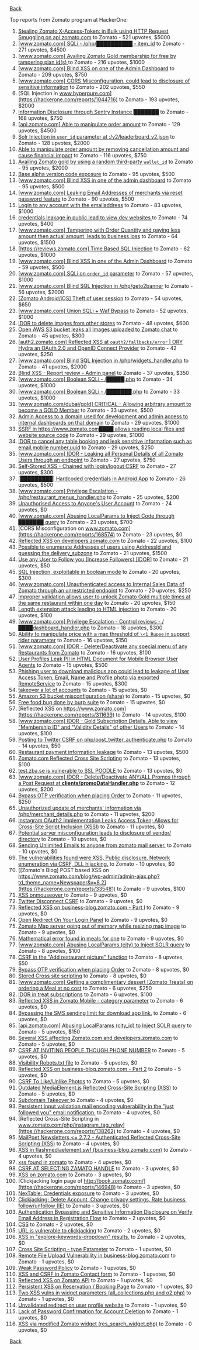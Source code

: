 [Back](../README.md)

Top reports from Zomato program at HackerOne:

1. [Stealing Zomato X-Access-Token: in Bulk using HTTP Request Smuggling on api.zomato.com](https://hackerone.com/reports/771666) to Zomato - 521 upvotes, $5000
2. [[www.zomato.com] SQLi - /php/██████████ - item_id](https://hackerone.com/reports/403616) to Zomato - 271 upvotes, $4500
3. [[www.zomato.com] Availing Zomato Gold membership for free by tampering plan id(s) ](https://hackerone.com/reports/511044) to Zomato - 216 upvotes, $1000
4. [[www.zomato.com] Blind XSS on one of the Admin Dashboard](https://hackerone.com/reports/724889) to Zomato - 209 upvotes, $750
5. [[www.zomato.com] CORS Misconfiguration, could lead to disclosure of sensitive information](https://hackerone.com/reports/426165) to Zomato - 202 upvotes, $550
6. [SQL Injection in www.hyperpure.com](https://hackerone.com/reports/1044716) to Zomato - 193 upvotes, $2000
7. [Information Disclosure through Sentry Instance ███████](https://hackerone.com/reports/697512) to Zomato - 168 upvotes, $750
8. [[api.zomato.com] Able to manipulate order amount](https://hackerone.com/reports/512968) to Zomato - 129 upvotes, $4500
9. [Solr Injection in `user_id` parameter at :/v2/leaderboard_v2.json](https://hackerone.com/reports/952501) to Zomato - 128 upvotes, $2000
10. [Able to manipulate order amount by removing cancellation amount and cause financial impact](https://hackerone.com/reports/614523) to Zomato - 116 upvotes, $750
11. [Availing Zomato gold by using a random third-party `wallet_id`](https://hackerone.com/reports/938021) to Zomato - 95 upvotes, $2000
12. [Base alpha version code exposure](https://hackerone.com/reports/167859) to Zomato - 95 upvotes, $500
13. [[www.zomato.com] Blind XSS in one of the admin dashboard](https://hackerone.com/reports/461272) to Zomato - 95 upvotes, $500
14. [[www.zomato.com] Leaking Email Addresses of merchants via reset password feature](https://hackerone.com/reports/293490) to Zomato - 90 upvotes, $500
15. [Login to any account with the emailaddress](https://hackerone.com/reports/245408) to Zomato - 83 upvotes, $1000
16. [ credentials leakage in public lead to view dev websites ](https://hackerone.com/reports/511440) to Zomato - 74 upvotes, $400
17. [[www.zomato.com] Tampering with Order Quantity and paying less amount then actual amount, leads to business loss](https://hackerone.com/reports/403783) to Zomato - 64 upvotes, $1500
18. [[https://reviews.zomato.com] Time Based SQL Injection](https://hackerone.com/reports/300176) to Zomato - 62 upvotes, $1000
19. [[www.zomato.com] Blind XSS in one of the Admin Dashboard](https://hackerone.com/reports/419731) to Zomato - 59 upvotes, $500
20. [[www.zomato.com] SQLi on `order_id` parameter](https://hackerone.com/reports/358669) to Zomato - 57 upvotes, $1000
21. [[www.zomato.com] Blind SQL Injection in /php/geto2banner](https://hackerone.com/reports/838855) to Zomato - 56 upvotes, $2000
22. [[Zomato Android/iOS] Theft of user session](https://hackerone.com/reports/328486) to Zomato - 54 upvotes, $650
23. [[www.zomato.com] Union SQLi + Waf Bypass](https://hackerone.com/reports/258582) to Zomato - 52 upvotes, $1000
24. [IDOR to delete images from other stores](https://hackerone.com/reports/404797) to Zomato - 48 upvotes, $600
25. [Open AWS S3 bucket leaks all Images uploaded to Zomato chat](https://hackerone.com/reports/507097) to Zomato - 45 upvotes, $300
26. [[auth2.zomato.com] Reflected XSS at `oauth2/fallbacks/error` | ORY Hydra an OAuth 2.0 and OpenID Connect Provider](https://hackerone.com/reports/456333) to Zomato - 42 upvotes, $250
27. [[www.zomato.com] Blind SQL Injection in /php/widgets_handler.php](https://hackerone.com/reports/836079) to Zomato - 41 upvotes, $2000
28. [Blind XSS - Report review - Admin panel](https://hackerone.com/reports/314126) to Zomato - 37 upvotes, $350
29. [[www.zomato.com] Boolean SQLi - /█████.php](https://hackerone.com/reports/297534) to Zomato - 34 upvotes, $1000
30. [[www.zomato.com] Boolean SQLi - /███████.php](https://hackerone.com/reports/301257) to Zomato - 33 upvotes, $1000
31. [[www.zomato.com/dubai/gold] CRITICAL - Allowing arbitrary amount to become a GOLD Member](https://hackerone.com/reports/254211) to Zomato - 33 upvotes, $500
32. [Admin Access to a domain used for development and admin access to internal dashboards on that domain](https://hackerone.com/reports/271407) to Zomato - 29 upvotes, $1000
33. [SSRF in https://www.zomato.com████ allows reading local files and website source code](https://hackerone.com/reports/271224) to Zomato - 29 upvotes, $1000
34. [IDOR to cancel any table booking and leak sensitive information such as email,mobile number,uuid](https://hackerone.com/reports/265258) to Zomato - 29 upvotes, $250
35. [[www.zomato.com] IDOR - Leaking all Personal Details of all Zomato Users through an endpoint](https://hackerone.com/reports/269937) to Zomato - 27 upvotes, $750
36. [Self-Stored XSS - Chained with login/logout CSRF](https://hackerone.com/reports/632017) to Zomato - 27 upvotes, $300
37. [[█████████] Hardcoded credentials in Android App](https://hackerone.com/reports/246995) to Zomato - 26 upvotes, $500
38. [[www.zomato.com] Privilege Escalation - /php/restaurant_menus_handler.php](https://hackerone.com/reports/300454) to Zomato - 25 upvotes, $200
39. [Unauthorised Access to Anyone's User Account](https://hackerone.com/reports/202921) to Zomato - 24 upvotes, $0
40. [[www.zomato.com] Abusing LocalParams to Inject Code through ███████ query](https://hackerone.com/reports/341600) to Zomato - 23 upvotes, $700
41. [CORS Misconfiguration on www.zomato.com](https://hackerone.com/reports/168574) to Zomato - 23 upvotes, $0
42. [Reflected XSS on developers.zomato.com](https://hackerone.com/reports/418823) to Zomato - 22 upvotes, $100
43. [Possible to enumerate Addresses of users using AddressId and guessing the delivery_subzone](https://hackerone.com/reports/514897) to Zomato - 21 upvotes, $1500
44. [Use any User to Follow you (Increase Followers) [IDOR]](https://hackerone.com/reports/245969) to Zomato - 21 upvotes, $50
45. [SQL Injection, exploitable in boolean mode](https://hackerone.com/reports/246412) to Zomato - 20 upvotes, $300
46. [[www.zomato.com] Unauthenticated access to Internal Sales Data of Zomato through an unrestricted endpoint](https://hackerone.com/reports/263535) to Zomato - 20 upvotes, $250
47. [Improper validation allows user to unlock Zomato Gold multiple times at the same restaurant within one day](https://hackerone.com/reports/486629) to Zomato - 20 upvotes, $150
48. [Length extension attack leading to HTML injection](https://hackerone.com/reports/251572) to Zomato - 20 upvotes, $100
49. [[www.zomato.com] Privilege Escalation - Control reviews - /████dashboard_handler.php](https://hackerone.com/reports/300099) to Zomato - 18 upvotes, $300
50. [Ability to manipulate price with a max threshold of `\<1 Rupee` in support rider parameter](https://hackerone.com/reports/927661) to Zomato - 16 upvotes, $150
51. [[www.zomato.com] IDOR - Delete/Deactivate any special menu of any Restaurants from Zomato](https://hackerone.com/reports/264919) to Zomato - 16 upvotes, $100
52. [User Profiles Leak PII in HTML Document for Mobile Browser User Agents](https://hackerone.com/reports/288596) to Zomato - 15 upvotes, $500
53. [Phishing user to download malicious app could lead to leakage of User Access Token, Email, Name and Profile photo via exported RemoteService](https://hackerone.com/reports/384257) to Zomato - 15 upvotes, $300
54. [takeover a lot of accounts](https://hackerone.com/reports/180388) to Zomato - 15 upvotes, $0
55. [Amazon S3 bucket misconfiguration (share)](https://hackerone.com/reports/229690) to Zomato - 15 upvotes, $0
56. [Free food bug done by burp suite](https://hackerone.com/reports/762883) to Zomato - 15 upvotes, $0
57. [Reflected XSS on https://www.zomato.com](https://hackerone.com/reports/311639) to Zomato - 14 upvotes, $100
58. [[www.zomato.com] IDOR - Gold Subscription Details, Able to view "Membership ID" and "Validity Details" of other Users](https://hackerone.com/reports/344145) to Zomato - 14 upvotes, $100
59. [Posting to Twitter CSRF on php/post_twitter_authenticate.php](https://hackerone.com/reports/249234) to Zomato - 14 upvotes, $50
60. [Restaurant payment information leakage](https://hackerone.com/reports/252043) to Zomato - 13 upvotes, $500
61. [Zomato.com Reflected Cross Site Scripting](https://hackerone.com/reports/303522) to Zomato - 13 upvotes, $100
62. [test.zba.se is vulnerable to SSL POODLE  ](https://hackerone.com/reports/201520) to Zomato - 13 upvotes, $0
63. [[www.zomato.com] IDOR - Delete/Deactivate ANY/ALL Promos through a Post Request at **clients/promoDataHandler.php**](https://hackerone.com/reports/264754) to Zomato - 12 upvotes, $200
64. [Bypass OTP verification when placing Order](https://hackerone.com/reports/247158) to Zomato - 11 upvotes, $250
65. [Unauthorized update of merchants' information via /php/merchant_details.php](https://hackerone.com/reports/255651) to Zomato - 11 upvotes, $200
66. [Instagram OAuth2 Implementation Leaks Access Token; Allows for Cross-Site Script Inclusion (XSSI)](https://hackerone.com/reports/138270) to Zomato - 11 upvotes, $0
67. [Potential server misconfiguration leads to disclosure of vendor/ directory](https://hackerone.com/reports/271391) to Zomato - 10 upvotes, $0
68. [Sending Unlimited Emails to anyone from zomato mail server.](https://hackerone.com/reports/518928) to Zomato - 10 upvotes, $0
69. [ The vulnerabilities found were XSS, Public disclosure, Network enumeration via CSRF, DLL hijacking.](https://hackerone.com/reports/927413) to Zomato - 10 upvotes, $0
70. [[Zomato's Blog] POST based XSS on https://www.zomato.com/blog/wp-admin/admin-ajax.php?td_theme_name=Newspaper&v=8.2](https://hackerone.com/reports/335481) to Zomato - 9 upvotes, $100
71. [XSS onmouseover ](https://hackerone.com/reports/139981) to Zomato - 9 upvotes, $0
72. [Twitter Disconnect CSRF](https://hackerone.com/reports/114127) to Zomato - 9 upvotes, $0
73. [Reflected XSS on business-blog.zomato.com - Part I](https://hackerone.com/reports/137905) to Zomato - 9 upvotes, $0
74. [Open Redirect On Your Login Panel](https://hackerone.com/reports/473064) to Zomato - 9 upvotes, $0
75. [Zomato Map server going out of memory while resizing map image](https://hackerone.com/reports/751904) to Zomato - 9 upvotes, $0
76. [Mathematical error  found in meals for one](https://hackerone.com/reports/819333) to Zomato - 9 upvotes, $0
77. [[www.zomato.com] Abusing LocalParams (city) to Inject SOLR query](https://hackerone.com/reports/844428) to Zomato - 8 upvotes, $100
78. [CSRF in the "Add restaurant picture" function](https://hackerone.com/reports/169699) to Zomato - 8 upvotes, $50
79. [Bypass OTP verification when placing Order](https://hackerone.com/reports/142221) to Zomato - 8 upvotes, $0
80. [Stored Cross site scripting](https://hackerone.com/reports/145246) to Zomato - 8 upvotes, $0
81. [[www.zomato.com] Getting a complimentary dessert [Zomato Treats] on ordering a Meal at no cost](https://hackerone.com/reports/321938) to Zomato - 6 upvotes, $250
82. [IDOR in treat subscriptions](https://hackerone.com/reports/313050) to Zomato - 6 upvotes, $100
83. [Reflected XSS in Zomato Mobile - category parameter](https://hackerone.com/reports/230119) to Zomato - 6 upvotes, $0
84. [Bypassing the SMS sending limit for download app link.](https://hackerone.com/reports/517711) to Zomato - 6 upvotes, $0
85. [[api.zomato.com] Abusing LocalParams (city_id) to Inject SOLR query](https://hackerone.com/reports/953203) to Zomato - 5 upvotes, $150
86. [Several XSS affecting Zomato.com and developers.zomato.com](https://hackerone.com/reports/114631) to Zomato - 5 upvotes, $0
87. [CSRF AT INVITING PEOPLE THOUGH PHONE NUMBER](https://hackerone.com/reports/113865) to Zomato - 5 upvotes, $0
88. [Visibility  Robots.txt file](https://hackerone.com/reports/156182) to Zomato - 5 upvotes, $0
89. [Reflected XSS on business-blog.zomato.com - Part 2](https://hackerone.com/reports/137906) to Zomato - 5 upvotes, $0
90. [CSRF To Like/Unlike Photos](https://hackerone.com/reports/230837) to Zomato - 5 upvotes, $0
91. [Outdated MediaElement.js Reflected Cross-Site Scripting (XSS)](https://hackerone.com/reports/155228) to Zomato - 5 upvotes, $0
92. [Subdomain Takeover ](https://hackerone.com/reports/113869) to Zomato - 4 upvotes, $0
93. [Persistent input validation mail encoding vulnerability  in the "just followed you" email notification.](https://hackerone.com/reports/114879) to Zomato - 4 upvotes, $0
94. [Reflected Cross-Site Scripting in www.zomato.com/php/instagram_tag_relay](https://hackerone.com/reports/138262) to Zomato - 4 upvotes, $0
95. [MailPoet Newsletters \<= 2.7.2 - Authenticated Reflected Cross-Site Scripting (XSS)](https://hackerone.com/reports/200355) to Zomato - 4 upvotes, $0
96. [XSS in flashmediaelement.swf (business-blog.zomato.com)](https://hackerone.com/reports/200351) to Zomato - 4 upvotes, $0
97. [xss found in zomato](https://hackerone.com/reports/240989) to Zomato - 4 upvotes, $0
98. [CSRF AT SELECTING ZAMATO HANDLE](https://hackerone.com/reports/113857) to Zomato - 3 upvotes, $0
99. [XSS on zomato.com](https://hackerone.com/reports/143294) to Zomato - 3 upvotes, $0
100. [Clickjacking login page of http://book.zomato.com/](https://hackerone.com/reports/146948) to Zomato - 3 upvotes, $0
101. [NexTable: Credentials exposure](https://hackerone.com/reports/120941) to Zomato - 3 upvotes, $0
102. [Clickjacking: Delete Account, Change privacy settings, Rate business, follow/unfollow (IE)](https://hackerone.com/reports/338569) to Zomato - 3 upvotes, $0
103. [Authentication Bypassing and Sensitive Information Disclosure on Verify Email Address in Registration Flow](https://hackerone.com/reports/124151) to Zomato - 2 upvotes, $0
104. [CSS](https://hackerone.com/reports/145686) to Zomato - 2 upvotes, $0
105. [URL is vulnerable to clickjacking](https://hackerone.com/reports/337219) to Zomato - 2 upvotes, $0
106. [XSS in "explore-keywords-dropdown" results.](https://hackerone.com/reports/347567) to Zomato - 2 upvotes, $0
107. [Cross Site Scripting - type Patameter](https://hackerone.com/reports/114151) to Zomato - 1 upvotes, $0
108. [Remote File Upload Vulnerability in business-blog.zomato.com](https://hackerone.com/reports/114389) to Zomato - 1 upvotes, $0
109. [Weak Password Policy](https://hackerone.com/reports/115036) to Zomato - 1 upvotes, $0
110. [XSS and CSRF in Zomato Contact form](https://hackerone.com/reports/115248) to Zomato - 1 upvotes, $0
111. [Reflected XSS on Zomato API](https://hackerone.com/reports/125762) to Zomato - 1 upvotes, $0
112. [Persistent XSS on Reservation / Booking Page](https://hackerone.com/reports/123005) to Zomato - 1 upvotes, $0
113. [Two XSS vulns in widget parameters (all_collections.php and o2.php)](https://hackerone.com/reports/115560) to Zomato - 1 upvotes, $0
114. [Unvalidated redirect on user profile website](https://hackerone.com/reports/143265) to Zomato - 1 upvotes, $0
115. [Lack of Password Confirmation  for Account Deletion](https://hackerone.com/reports/950471) to Zomato - 1 upvotes, $0
116. [XSS via modified Zomato widget (res_search_widget.php)](https://hackerone.com/reports/115402) to Zomato - 0 upvotes, $0


[Back](../README.md)